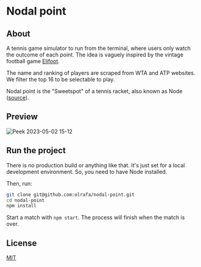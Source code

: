 # Nodal point

## About

A tennis game simulator to run from the terminal, where users only watch the outcome of each point. The idea is vaguely inspired by the vintage football game [Elifoot](https://www.elifoot.com/site/).

The name and ranking of players are scraped from WTA and ATP websites. We filter the top 16 to be selectable to play.

Nodal point is the "Sweetspot" of a tennis racket, also known as Node ([source](https://www.tennis-warehouse.com/learning_center/gear_guides/racquet_and_string_terms.html)).

## Preview

![Peek 2023-05-02 15-12](https://user-images.githubusercontent.com/25609447/235750458-f31f0928-6d11-49b9-9234-e895acee9be1.gif)

## Run the project

There is no production build or anything like that. It's just set for a local development environment. So, you need to have Node installed.

Then, run:

```bash
git clone git@github.com:olrafa/nodal-point.git
cd nodal-point
npm install
```

Start a match with `npm start`. The process will finish when the match is over.

## License

[MIT](https://choosealicense.com/licenses/mit/)
